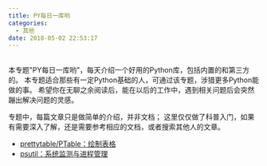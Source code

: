 ```yaml
---
title: PY每日一库哟
categories:
  - 其他
date: 2018-05-02 22:53:17
---
```


<br>
本专题"PY每日一库哟"，每天介绍一个好用的Python库，包括内置的和第三方的。
本专题适合那些有一定Python基础的人，可通过该专题，涉猎更多Python能做的事。
希望你在无聊之余阅读后，能在以后的工作中，遇到相关问题后会突然蹦出解决问题的灵感。

专题中，每篇文章只是做简单的介绍，并非文档；
这里仅仅做了科普入门，如果有需要深入了解，还是需要参考相应的文档，或者搜索其他人的文章。

* [prettytable/PTable：绘制表格](./prettytable.html)
* [psutil：系统监测与进程管理](./psutil.html)
